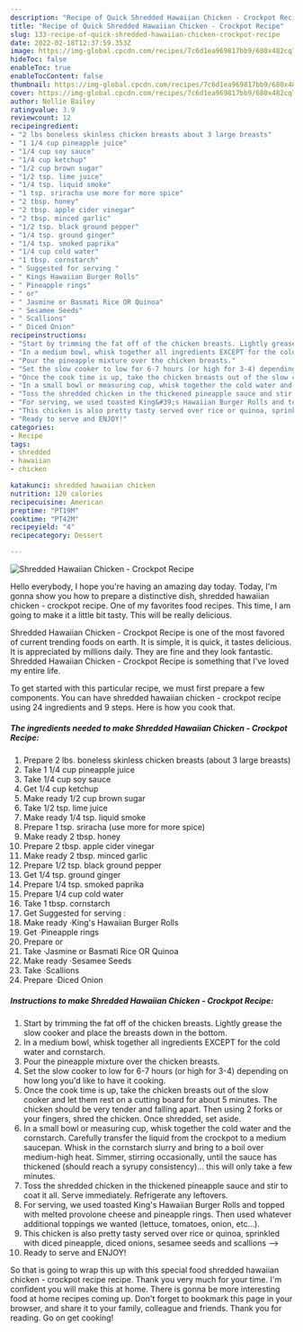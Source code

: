 ```yaml
---
description: "Recipe of Quick Shredded Hawaiian Chicken - Crockpot Recipe"
title: "Recipe of Quick Shredded Hawaiian Chicken - Crockpot Recipe"
slug: 133-recipe-of-quick-shredded-hawaiian-chicken-crockpot-recipe
date: 2022-02-18T12:37:59.353Z
image: https://img-global.cpcdn.com/recipes/7c6d1ea969817bb9/680x482cq70/shredded-hawaiian-chicken-crockpot-recipe-recipe-main-photo.jpg
hideToc: false
enableToc: true
enableTocContent: false
thumbnail: https://img-global.cpcdn.com/recipes/7c6d1ea969817bb9/680x482cq70/shredded-hawaiian-chicken-crockpot-recipe-recipe-main-photo.jpg
cover: https://img-global.cpcdn.com/recipes/7c6d1ea969817bb9/680x482cq70/shredded-hawaiian-chicken-crockpot-recipe-recipe-main-photo.jpg
author: Nellie Bailey
ratingvalue: 3.9
reviewcount: 12
recipeingredient:
- "2 lbs boneless skinless chicken breasts about 3 large breasts"
- "1 1/4 cup pineapple juice"
- "1/4 cup soy sauce"
- "1/4 cup ketchup"
- "1/2 cup brown sugar"
- "1/2 tsp. lime juice"
- "1/4 tsp. liquid smoke"
- "1 tsp. sriracha use more for more spice"
- "2 tbsp. honey"
- "2 tbsp. apple cider vinegar"
- "2 tbsp. minced garlic"
- "1/2 tsp. black ground pepper"
- "1/4 tsp. ground ginger"
- "1/4 tsp. smoked paprika"
- "1/4 cup cold water"
- "1 tbsp. cornstarch"
- " Suggested for serving "
- " Kings Hawaiian Burger Rolls"
- " Pineapple rings"
- " or"
- " Jasmine or Basmati Rice OR Quinoa"
- " Sesamee Seeds"
- " Scallions"
- " Diced Onion"
recipeinstructions:
- "Start by trimming the fat off of the chicken breasts. Lightly grease the slow cooker and place the breasts down in the bottom."
- "In a medium bowl, whisk together all ingredients EXCEPT for the cold water and cornstarch."
- "Pour the pineapple mixture over the chicken breasts."
- "Set the slow cooker to low for 6-7 hours (or high for 3-4) depending on how long you&#39;d like to have it cooking."
- "Once the cook time is up, take the chicken breasts out of the slow cooker and let them rest on a cutting board for about 5 minutes. The chicken should be very tender and falling apart. Then using 2 forks or your fingers, shred the chicken. Once shredded, set aside."
- "In a small bowl or measuring cup, whisk together the cold water and the cornstarch. Carefully transfer the liquid from the crockpot to a medium saucepan. Whisk in the cornstarch slurry and bring to a boil over medium-high heat. Simmer, stirring occasionally, until the sauce has thickened (should reach a syrupy consistency)... this will only take a few minutes."
- "Toss the shredded chicken in the thickened pineapple sauce and stir to coat it all. Serve immediately. Refrigerate any leftovers."
- "For serving, we used toasted King&#39;s Hawaiian Burger Rolls and topped with melted provolone cheese and pineapple rings. Then used whatever additional toppings we wanted (lettuce, tomatoes, onion, etc...)."
- "This chicken is also pretty tasty served over rice or quinoa, sprinkled with diced pineapple, diced onions, sesamee seeds and scallions --&gt;"
- "Ready to serve and ENJOY!"
categories:
- Recipe
tags:
- shredded
- hawaiian
- chicken

katakunci: shredded hawaiian chicken 
nutrition: 120 calories
recipecuisine: American
preptime: "PT19M"
cooktime: "PT42M"
recipeyield: "4"
recipecategory: Dessert

---
```



![Shredded Hawaiian Chicken - Crockpot Recipe](https://img-global.cpcdn.com/recipes/7c6d1ea969817bb9/680x482cq70/shredded-hawaiian-chicken-crockpot-recipe-recipe-main-photo.jpg)

Hello everybody, I hope you're having an amazing day today. Today, I'm gonna show you how to prepare a distinctive dish, shredded hawaiian chicken - crockpot recipe. One of my favorites food recipes. This time, I am going to make it a little bit tasty. This will be really delicious.



Shredded Hawaiian Chicken - Crockpot Recipe is one of the most favored of current trending foods on earth. It is simple, it is quick, it tastes delicious. It is appreciated by millions daily. They are fine and they look fantastic. Shredded Hawaiian Chicken - Crockpot Recipe is something that I've loved my entire life.


To get started with this particular recipe, we must first prepare a few components. You can have shredded hawaiian chicken - crockpot recipe using 24 ingredients and 9 steps. Here is how you cook that.

<!--inarticleads1-->

##### The ingredients needed to make Shredded Hawaiian Chicken - Crockpot Recipe:

1. Prepare 2 lbs. boneless skinless chicken breasts (about 3 large breasts)
1. Take 1 1/4 cup pineapple juice
1. Take 1/4 cup soy sauce
1. Get 1/4 cup ketchup
1. Make ready 1/2 cup brown sugar
1. Take 1/2 tsp. lime juice
1. Make ready 1/4 tsp. liquid smoke
1. Prepare 1 tsp. sriracha (use more for more spice)
1. Make ready 2 tbsp. honey
1. Prepare 2 tbsp. apple cider vinegar
1. Make ready 2 tbsp. minced garlic
1. Prepare 1/2 tsp. black ground pepper
1. Get 1/4 tsp. ground ginger
1. Prepare 1/4 tsp. smoked paprika
1. Prepare 1/4 cup cold water
1. Take 1 tbsp. cornstarch
1. Get  Suggested for serving :
1. Make ready  ·King&#39;s Hawaiian Burger Rolls
1. Get  ·Pineapple rings
1. Prepare  or
1. Take  ·Jasmine or Basmati Rice OR Quinoa
1. Make ready  ·Sesamee Seeds
1. Take  ·Scallions
1. Prepare  ·Diced Onion




<!--inarticleads2-->

##### Instructions to make Shredded Hawaiian Chicken - Crockpot Recipe:

1. Start by trimming the fat off of the chicken breasts. Lightly grease the slow cooker and place the breasts down in the bottom.
1. In a medium bowl, whisk together all ingredients EXCEPT for the cold water and cornstarch.
1. Pour the pineapple mixture over the chicken breasts.
1. Set the slow cooker to low for 6-7 hours (or high for 3-4) depending on how long you&#39;d like to have it cooking.
1. Once the cook time is up, take the chicken breasts out of the slow cooker and let them rest on a cutting board for about 5 minutes. The chicken should be very tender and falling apart. Then using 2 forks or your fingers, shred the chicken. Once shredded, set aside.
1. In a small bowl or measuring cup, whisk together the cold water and the cornstarch. Carefully transfer the liquid from the crockpot to a medium saucepan. Whisk in the cornstarch slurry and bring to a boil over medium-high heat. Simmer, stirring occasionally, until the sauce has thickened (should reach a syrupy consistency)... this will only take a few minutes.
1. Toss the shredded chicken in the thickened pineapple sauce and stir to coat it all. Serve immediately. Refrigerate any leftovers.
1. For serving, we used toasted King&#39;s Hawaiian Burger Rolls and topped with melted provolone cheese and pineapple rings. Then used whatever additional toppings we wanted (lettuce, tomatoes, onion, etc...).
1. This chicken is also pretty tasty served over rice or quinoa, sprinkled with diced pineapple, diced onions, sesamee seeds and scallions --&gt;
1. Ready to serve and ENJOY!



So that is going to wrap this up with this special food shredded hawaiian chicken - crockpot recipe recipe. Thank you very much for your time. I'm confident you will make this at home. There is gonna be more interesting food at home recipes coming up. Don't forget to bookmark this page in your browser, and share it to your family, colleague and friends. Thank you for reading. Go on get cooking!
